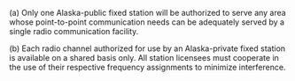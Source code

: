 (a) Only one Alaska-public fixed station will be authorized to serve any area whose point-to-point communication needs can be adequately served by a single radio communication facility.

(b) Each radio channel authorized for use by an Alaska-private fixed station is available on a shared basis only. All station licensees must cooperate in the use of their respective frequency assignments to minimize interference.

